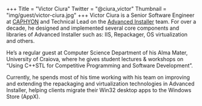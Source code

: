 +++
Title = "Victor Ciura"
Twitter = "@ciura_victor"
Thumbnail = "img/guest/victor-ciura.jpg"
+++
Victor Ciura is a Senior Software Engineer at [CAPHYON](http://www.caphyon.com/) and Technical Lead on the [Advanced Installer](http://www.advancedinstaller.com) team.
For over a decade, he designed and implemented several core components and libraries of Advanced Installer such as: IIS, Repackager, OS virtualization and others.  

He’s a regular guest at Computer Science Department of his Alma Mater, University of Craiova, where he gives student lectures & workshops on “Using C++STL for Competitive Programming and Software Development”.  

Currently, he spends most of his time working with his team on improving and extending the repackaging and virtualization technologies in Advanced Installer, helping clients migrate their Win32 desktop apps to the Windows Store (AppX).